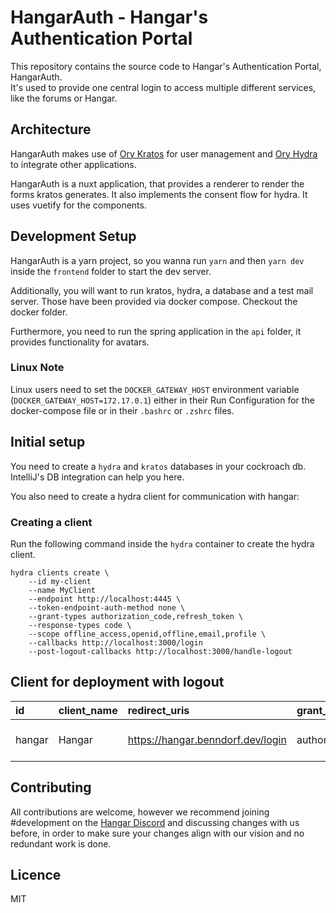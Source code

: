 # HangarAuth - Hangar's Authentication Portal

This repository contains the source code to Hangar's Authentication Portal, HangarAuth.  
It's used to provide one central login to access multiple different services, like the forums or Hangar.

## Architecture

HangarAuth makes use of [Ory Kratos](https://www.ory.sh/kratos/) for user management and [Ory Hydra](https://www.ory.sh/hydra/) to integrate other applications.

HangarAuth is a nuxt application, that provides a renderer to render the forms kratos generates. It also implements the consent flow for hydra.
It uses vuetify for the components.

## Development Setup

HangarAuth is a yarn project, so you wanna run `yarn` and then `yarn dev` inside the `frontend` folder to start the dev server.

Additionally, you will want to run kratos, hydra, a database and a test mail server. Those have been provided via docker compose. Checkout the docker folder.

Furthermore, you need to run the spring application in the `api` folder, it provides functionality for avatars. 

### Linux Note
Linux users need to set the `DOCKER_GATEWAY_HOST` environment variable (`DOCKER_GATEWAY_HOST=172.17.0.1`) either in their Run Configuration for the docker-compose file
or in their `.bashrc` or `.zshrc` files.

## Initial setup

You need to create a `hydra` and `kratos` databases in your cockroach db. IntelliJ's DB integration can help you here.

You also need to create a hydra client for communication with hangar:

### Creating a client

Run the following command inside the `hydra` container to create the hydra client.

```
hydra clients create \
    --id my-client
    --name MyClient
    --endpoint http://localhost:4445 \
    --token-endpoint-auth-method none \
    --grant-types authorization_code,refresh_token \
    --response-types code \
    --scope offline_access,openid,offline,email,profile \
    --callbacks http://localhost:3000/login
    --post-logout-callbacks http://localhost:3000/handle-logout
```

## Client for deployment with logout
| id | client\_name | redirect\_uris | grant\_types                            | response\_types | scope | frontchannel\_logout\_uri | frontchannel\_logout\_session\_required | post\_logout\_redirect\_uris |
| :--- | :--- | :--- |:----------------------------------------|:----------------| :--- | :--- | :--- | :--- |
| hangar | Hangar | https://hangar.benndorf.dev/login | authorization\_code&#124;refresh\_token | code | offline\_access openid offline email profile | https://hangar-auth.benndorf.dev/oauth/frontchannel-logout | false | https://hangar.benndorf.dev/handle-logout |


## Contributing

All contributions are welcome, however we recommend joining #development on the [Hangar Discord](https://discord.gg/zvrAEbvJ4a) and discussing changes with us before,
in order to make sure your changes align with our vision and no redundant work is done.

## Licence

MIT
